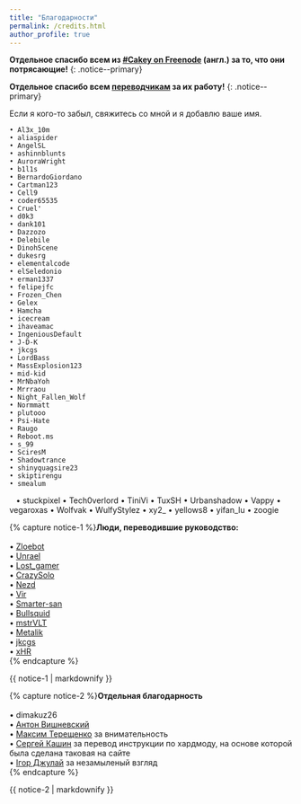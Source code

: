 ```yaml
---
title: "Благодарности"
permalink: /credits.html
author_profile: true
---
```


**Отдельное спасибо всем из [#Cakey on Freenode](http://webchat.freenode.net/?channels=%23Cakey) (англ.) за то, что они потрясающие!**
{: .notice--primary}

**Отдельное спасибо всем [переводчикам](https://translate.3ds.guide/) за их работу!**
{: .notice--primary}

Если я кого-то забыл, свяжитесь со мной и я добавлю ваше имя.

    • Al3x_10m
    • aliaspider
    • AngelSL
    • ashinnblunts
    • AuroraWright
    • b1l1s
    • BernardoGiordano
    • Cartman123
    • Cell9
    • coder65535
    • Cruel'
    • d0k3
    • dank101
    • Dazzozo
    • Delebile
    • DinohScene
    • dukesrg
    • elementalcode
    • elSeledonio
    • erman1337
    • felipejfc
    • Frozen_Chen
    • Gelex
    • Hamcha
    • icecream
    • ihaveamac
    • IngeniousDefault
    • J-D-K
    • jkcgs
    • LordBass
    • MassExplosion123
    • mid-kid
    • MrNbaYoh
    • Mrrraou
    • Night_Fallen_Wolf
    • Normmatt
    • plutooo
    • Psi-Hate
    • Raugo
    • Reboot.ms
    • s_99
    • SciresM
    • Shadowtrance
    • shinyquagsire23
    • skiptirengu
    • smealum
    • stuckpixel
    • Tech0verlord
    • TiniVi
    • TuxSH
    • Urbanshadow
    • Vappy
    • vegaroxas
    • Wolfvak
    • WulfyStylez
    • xy2_
    • yellows8
    • yifan_lu
    • zoogie

{% capture notice-1 %}**Люди, переводившие руководство:**        
<br>
	• [Zloebot](https://crowdin.com/profile/Aibot)   
	• [Unrael](https://crowdin.com/profile/Unrael)   
	• [Lost_gamer](https://crowdin.com/profile/Lost_gamer)   
	• [CrazySolo](https://crowdin.com/profile/CrazySolo)   
	• [Nezd](https://crowdin.com/profile/yanpalis)   
	• [Vir](https://crowdin.com/profile/admiin159)   
	• [Smarter-san](https://crowdin.com/profile/Smarter-san)   
	• [Bullsquid](https://crowdin.com/profile/Bullsquid)   
	• [mstrVLT](https://crowdin.com/profile/mstrVLT)   
	• [Metalik](https://crowdin.com/profile/Metalik)   
	• [jkcgs](https://crowdin.com/profile/jkcgs)   
	• [xHR](https://crowdin.com/profile/rashevskyv)   
{% endcapture %}

<div class="notice--success">{{ notice-1 | markdownify }}</div>

{% capture notice-2 %}**Отдельная благодарность**        
<br>
	• dimakuz26      
	• [Антон Вишневский](https://vk.com/cr0ssfire)<br>
	• [Максим Терещенко](https://vk.com/jackhuman) за внимательность<br>
	• [Сергей Кашин](https://vk.com/seresworld) за перевод инструкции по хардмоду, на основе которой была сделана таковая на сайте<br>
	• [Ігор Джулай](https://vk.com/ighor) за незамыленый взгляд<br>
{% endcapture %}

<div class="notice--success">{{ notice-2 | markdownify }}</div>
